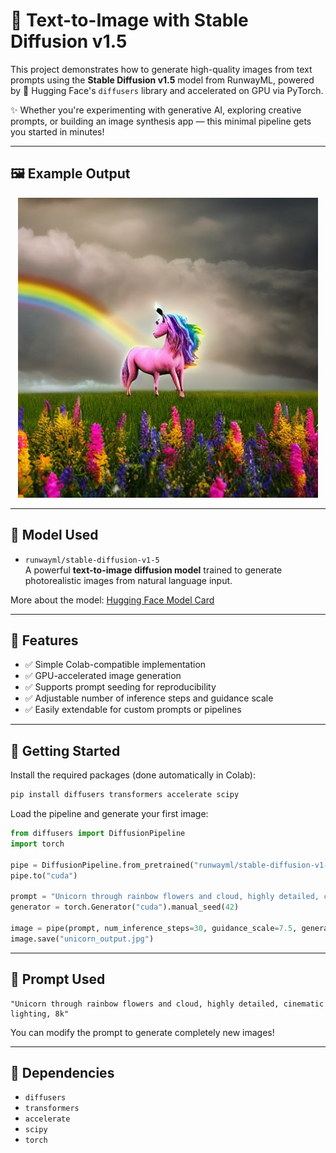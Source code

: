 # 🎨 Text-to-Image with Stable Diffusion v1.5

This project demonstrates how to generate high-quality images from text prompts using the **Stable Diffusion v1.5** model from RunwayML, powered by 🤗 Hugging Face's `diffusers` library and accelerated on GPU via PyTorch.

✨ Whether you're experimenting with generative AI, exploring creative prompts, or building an image synthesis app — this minimal pipeline gets you started in minutes!

---

## 🖼️ Example Output

<p align="center">
  <img src="unicorn_output.jpg" width="480" alt="Example generated image"/>
</p>

---

## 🧠 Model Used

- `runwayml/stable-diffusion-v1-5`  
  A powerful **text-to-image diffusion model** trained to generate photorealistic images from natural language input.

More about the model: [Hugging Face Model Card](https://huggingface.co/runwayml/stable-diffusion-v1-5)

---

## 📌 Features

- ✅ Simple Colab-compatible implementation
- ✅ GPU-accelerated image generation
- ✅ Supports prompt seeding for reproducibility
- ✅ Adjustable number of inference steps and guidance scale
- ✅ Easily extendable for custom prompts or pipelines

---

## 🚀 Getting Started

Install the required packages (done automatically in Colab):

```bash
pip install diffusers transformers accelerate scipy
````

Load the pipeline and generate your first image:

```python
from diffusers import DiffusionPipeline
import torch

pipe = DiffusionPipeline.from_pretrained("runwayml/stable-diffusion-v1-5", torch_dtype=torch.float16)
pipe.to("cuda")

prompt = "Unicorn through rainbow flowers and cloud, highly detailed, cinematic lighting, 8k"
generator = torch.Generator("cuda").manual_seed(42)

image = pipe(prompt, num_inference_steps=30, guidance_scale=7.5, generator=generator).images[0]
image.save("unicorn_output.jpg")
```

---

## 🎯 Prompt Used

```text
"Unicorn through rainbow flowers and cloud, highly detailed, cinematic lighting, 8k"
```

You can modify the prompt to generate completely new images!

---

## 💾 Dependencies

* `diffusers`
* `transformers`
* `accelerate`
* `scipy`
* `torch`

